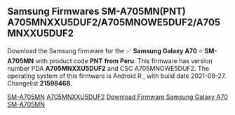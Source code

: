 <h2>Samsung Firmwares SM-A705MN(PNT) A705MNXXU5DUF2/A705MNOWE5DUF2/A705MNXXU5DUF2</h2>
Download the Samsung firmware for the ✅ <strong>Samsung Galaxy A70 </strong> ⭐ <strong>SM-A705MN</strong> with product code <strong>PNT</strong> <strong> from Peru</strong>. This firmware has version number PDA <strong>A705MNXXU5DUF2</strong> and CSC A705MNOWE5DUF2. The operating system of this firmware is Android R , with build date 2021-08-27. Changelist <strong>21598468</strong>.


[SM-A705MN](https://samfirm.shop/samsung/model/SM-A705MN)
[A705MNXXU5DUF2](https://samfirm.shop/samsung/pda/A705MNXXU5DUF2)
[Download Firmware Samsung Galaxy A70 SM-A705MN](https://samfirm.shop/samsung/firmware/453871)
